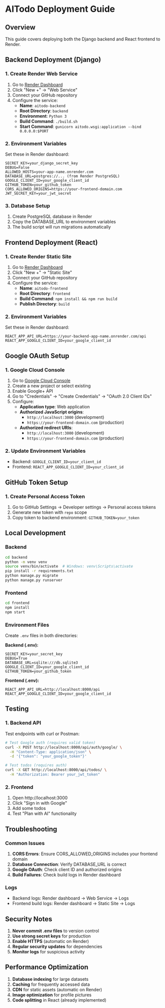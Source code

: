 # AITodo Deployment Guide

## Overview

This guide covers deploying both the Django backend and React frontend to Render.

## Backend Deployment (Django)

### 1. Create Render Web Service

1. Go to [Render Dashboard](https://dashboard.render.com/)
2. Click "New +" → "Web Service"
3. Connect your GitHub repository
4. Configure the service:
   - **Name**: `aitodo-backend`
   - **Root Directory**: `backend`
   - **Environment**: `Python 3`
   - **Build Command**: `./build.sh`
   - **Start Command**: `gunicorn aitodo.wsgi:application --bind 0.0.0.0:$PORT`

### 2. Environment Variables

Set these in Render dashboard:

```
SECRET_KEY=your_django_secret_key
DEBUG=False
ALLOWED_HOSTS=your-app-name.onrender.com
DATABASE_URL=postgres://... (from Render PostgreSQL)
GOOGLE_CLIENT_ID=your_google_client_id
GITHUB_TOKEN=your_github_token
CORS_ALLOWED_ORIGINS=https://your-frontend-domain.com
JWT_SECRET_KEY=your_jwt_secret
```

### 3. Database Setup

1. Create PostgreSQL database in Render
2. Copy the DATABASE_URL to environment variables
3. The build script will run migrations automatically

## Frontend Deployment (React)

### 1. Create Render Static Site

1. Go to [Render Dashboard](https://dashboard.render.com/)
2. Click "New +" → "Static Site"
3. Connect your GitHub repository
4. Configure the service:
   - **Name**: `aitodo-frontend`
   - **Root Directory**: `frontend`
   - **Build Command**: `npm install && npm run build`
   - **Publish Directory**: `build`

### 2. Environment Variables

Set these in Render dashboard:

```
REACT_APP_API_URL=https://your-backend-app-name.onrender.com/api
REACT_APP_GOOGLE_CLIENT_ID=your_google_client_id
```

## Google OAuth Setup

### 1. Google Cloud Console

1. Go to [Google Cloud Console](https://console.cloud.google.com/)
2. Create a new project or select existing
3. Enable Google+ API
4. Go to "Credentials" → "Create Credentials" → "OAuth 2.0 Client IDs"
5. Configure:
   - **Application type**: Web application
   - **Authorized JavaScript origins**:
     - `http://localhost:3000` (development)
     - `https://your-frontend-domain.com` (production)
   - **Authorized redirect URIs**:
     - `http://localhost:3000` (development)
     - `https://your-frontend-domain.com` (production)

### 2. Update Environment Variables

- Backend: `GOOGLE_CLIENT_ID=your_client_id`
- Frontend: `REACT_APP_GOOGLE_CLIENT_ID=your_client_id`

## GitHub Token Setup

### 1. Create Personal Access Token

1. Go to GitHub Settings → Developer settings → Personal access tokens
2. Generate new token with `repo` scope
3. Copy token to backend environment: `GITHUB_TOKEN=your_token`

## Local Development

### Backend

```bash
cd backend
python -m venv venv
source venv/bin/activate  # Windows: venv\Scripts\activate
pip install -r requirements.txt
python manage.py migrate
python manage.py runserver
```

### Frontend

```bash
cd frontend
npm install
npm start
```

### Environment Files

Create `.env` files in both directories:

**Backend (.env):**

```
SECRET_KEY=your_secret_key
DEBUG=True
DATABASE_URL=sqlite:///db.sqlite3
GOOGLE_CLIENT_ID=your_google_client_id
GITHUB_TOKEN=your_github_token
```

**Frontend (.env):**

```
REACT_APP_API_URL=http://localhost:8000/api
REACT_APP_GOOGLE_CLIENT_ID=your_google_client_id
```

## Testing

### 1. Backend API

Test endpoints with curl or Postman:

```bash
# Test Google auth (requires valid token)
curl -X POST http://localhost:8000/api/auth/google/ \
  -H "Content-Type: application/json" \
  -d '{"token": "your_google_token"}'

# Test todos (requires auth)
curl -X GET http://localhost:8000/api/todos/ \
  -H "Authorization: Bearer your_jwt_token"
```

### 2. Frontend

1. Open http://localhost:3000
2. Click "Sign in with Google"
3. Add some todos
4. Test "Plan with AI" functionality

## Troubleshooting

### Common Issues

1. **CORS Errors**: Ensure CORS_ALLOWED_ORIGINS includes your frontend domain
2. **Database Connection**: Verify DATABASE_URL is correct
3. **Google OAuth**: Check client ID and authorized origins
4. **Build Failures**: Check build logs in Render dashboard

### Logs

- Backend logs: Render dashboard → Web Service → Logs
- Frontend build logs: Render dashboard → Static Site → Logs

## Security Notes

1. **Never commit .env files** to version control
2. **Use strong secret keys** for production
3. **Enable HTTPS** (automatic on Render)
4. **Regular security updates** for dependencies
5. **Monitor logs** for suspicious activity

## Performance Optimization

1. **Database indexing** for large datasets
2. **Caching** for frequently accessed data
3. **CDN** for static assets (automatic on Render)
4. **Image optimization** for profile pictures
5. **Code splitting** in React (already implemented)
